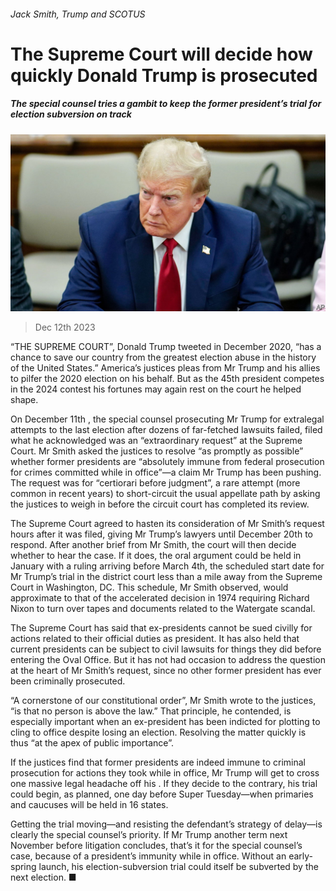 ###### Jack Smith, Trump and SCOTUS

# The Supreme Court will decide how quickly Donald Trump is prosecuted 

##### The special counsel tries a gambit to keep the former president’s trial for election subversion on track 

![image](images/20231216_USP506.jpg) 

> Dec 12th 2023 

“THE SUPREME COURT”, Donald Trump tweeted in December 2020, “has a chance to save our country from the greatest election abuse in the history of the United States.” America’s justices  pleas from Mr Trump and his allies to pilfer the 2020 election on his behalf. But as the 45th president competes in the 2024 contest his fortunes may again rest on the court he helped shape. 

On December 11th , the special counsel prosecuting Mr Trump for extralegal attempts to  the last election after dozens of far-fetched lawsuits failed, filed what he acknowledged was an “extraordinary request” at the Supreme Court. Mr Smith asked the justices to resolve “as promptly as possible” whether former presidents are “absolutely immune from federal prosecution for crimes committed while in office”—a claim Mr Trump has been pushing. The request was for “certiorari before judgment”, a rare attempt (more common in recent years) to short-circuit the usual appellate path by asking the justices to weigh in before the circuit court has completed its review. 

The Supreme Court agreed to hasten its consideration of Mr Smith’s request hours after it was filed, giving Mr Trump’s lawyers until December 20th to respond. After another brief from Mr Smith, the court will then decide whether to hear the case. If it does, the oral argument could be held in January with a ruling arriving before March 4th, the scheduled start date for Mr Trump’s trial in the district court less than a mile away from the Supreme Court in Washington, DC. This schedule, Mr Smith observed, would approximate to that of the accelerated decision in 1974 requiring Richard Nixon to turn over tapes and documents related to the Watergate scandal.

The Supreme Court has said that ex-presidents cannot be sued civilly for actions related to their official duties as president. It has also held that current presidents can be subject to civil lawsuits for things they did before entering the Oval Office. But it has not had occasion to address the question at the heart of Mr Smith’s request, since no other former president has ever been criminally prosecuted.

“A cornerstone of our constitutional order”, Mr Smith wrote to the justices, “is that no person is above the law.” That principle, he contended, is especially important when an ex-president has been indicted for plotting to cling to office despite losing an election. Resolving the matter quickly is thus “at the apex of public importance”.

If the justices find that former presidents are indeed immune to criminal prosecution for actions they took while in office, Mr Trump will get to cross one massive legal headache off his . If they decide to the contrary, his trial could begin, as planned, one day before Super Tuesday—when primaries and caucuses will be held in 16 states. 

Getting the trial moving—and resisting the defendant’s strategy of delay—is clearly the special counsel’s priority. If Mr Trump  another term next November before litigation concludes, that’s it for the special counsel’s case, because of a president’s immunity while in office. Without an early-spring launch, his election-subversion trial could itself be subverted by the next election. ■


